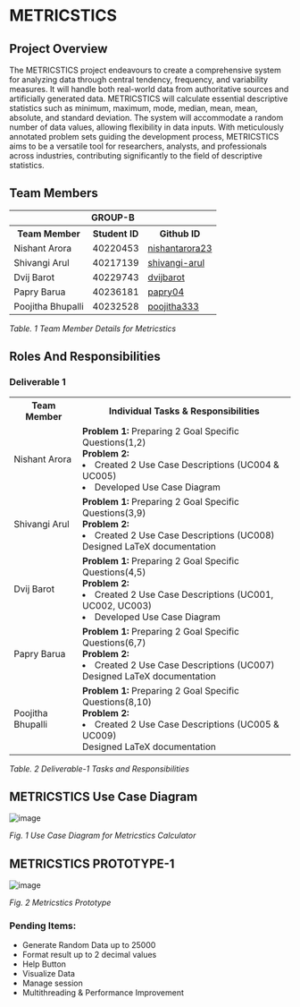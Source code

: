 # METRICSTICS
## Project Overview
The METRICSTICS project endeavours to create a comprehensive system for analyzing data through central tendency, frequency, and variability measures. It will handle both real-world data from authoritative sources and artificially generated data. METRICSTICS will calculate essential descriptive statistics such as minimum, maximum, mode, median, mean, mean, absolute, and standard deviation. The system will accommodate a random number of data values, allowing flexibility in data inputs. With meticulously annotated problem sets guiding the development process, METRICSTICS aims to be a versatile tool for researchers, analysts, and professionals across industries, contributing significantly to the field of descriptive statistics.

## Team Members
<table>
  <tr>
    <td colspan="3" align="center"><b>GROUP-B</b></td>
  </tr>
  <tr>
    <th>Team Member</th>
    <th>Student ID</th>
    <th>Github ID</th>
  </tr>
  <tr>
    <td>Nishant Arora</td>
    <td>40220453</td>
    <td><a href="https://github.com/nishantarora23/">nishantarora23</a></td>
  </tr>
  <tr>
    <td>Shivangi Arul</td>
    <td>40217139</td>
    <td><a href="https://github.com/shivangi-arul/">shivangi-arul</a></td>
  </tr>
  <tr>
    <td>Dvij Barot</td>
    <td>40229743</td>
    <td><a href="https://github.com/dvijbarot/">dvijbarot</a></td>
  </tr>
  <tr>
    <td>Papry Barua</td>
    <td>40236181</td>
    <td><a href="https://github.com/papry04/">papry04</a></td>
  </tr>
  <tr>
    <td>Poojitha Bhupalli</td>
    <td>40232528</td>
    <td><a href="https://github.com/poojitha333/">poojitha333</a></td>
  </tr>
</table>
<p><i> Table. 1 Team Member Details for Metricstics </i></p>

## Roles And Responsibilities
### Deliverable 1
<table>
  <tr>
    <th>Team Member</th>
    <th>Individual Tasks & Responsibilities</th>
  </tr>
  <tr>
    <td>Nishant Arora</td>
    <td><b>Problem 1:</b> Preparing 2 Goal Specific Questions(1,2)<br><b>Problem 2:</b><li> Created 2 Use Case Descriptions (UC004 & UC005)</li><li>Developed Use Case Diagram</li></td>
  </tr>
  <tr>
    <td>Shivangi Arul</td>
    <td><b>Problem 1:</b> Preparing 2 Goal Specific Questions(3,9)<br><b>Problem 2:</b><li> Created 2 Use Case Descriptions (UC008)</li>Designed LaTeX documentation</td>
  </tr>
  <tr>
    <td>Dvij Barot</td>
    <td><b>Problem 1:</b> Preparing 2 Goal Specific Questions(4,5)<br><b>Problem 2:</b><li> Created 2 Use Case Descriptions (UC001, UC002, UC003)</li><li>Developed Use Case Diagram</li></td>
  </tr>
  <tr>
    <td>Papry Barua</td>
    <td><b>Problem 1:</b> Preparing 2 Goal Specific Questions(6,7)<br><b>Problem 2:</b><li> Created 2 Use Case Descriptions (UC007)</li>Designed LaTeX documentation</td>
  </tr>
  <tr>
    <td>Poojitha Bhupalli</td>
    <td><b>Problem 1:</b> Preparing 2 Goal Specific Questions(8,10)<br><b>Problem 2:</b><li> Created 2 Use Case Descriptions (UC005 & UC009)</li>Designed LaTeX documentation</td>
  </tr>
</table>
<p><i> Table. 2 Deliverable-1 Tasks and Responsibilities </i></p>

## METRICSTICS Use Case Diagram
![image](https://github.com/nishantarora23/SOEN-6611/assets/42149632/e9fe6be7-d70d-4c17-9ba0-fcf75ac827b9)
<p><i> Fig. 1 Use Case Diagram for Metricstics Calculator </i></p>


## METRICSTICS PROTOTYPE-1
![image](https://github.com/nishantarora23/SOEN-6611/assets/42149632/b7471b3d-64af-47f3-b649-e42b7347c337)
<p><i> Fig. 2 Metricstics Prototype</i></p>

### Pending Items:
- Generate Random Data up to 25000
- Format result up to 2 decimal values
- Help Button
- Visualize Data
- Manage session
- Multithreading & Performance Improvement

